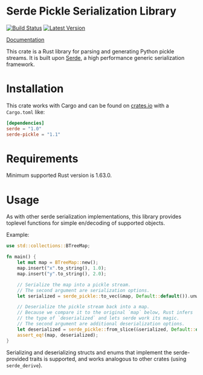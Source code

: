 Serde Pickle Serialization Library
==================================

[![Build Status](https://github.com/birkenfeld/serde-pickle/actions/workflows/main.yml/badge.svg)](https://github.com/birkenfeld/serde-pickle/actions/workflows/main.yml)
[![Latest Version](https://img.shields.io/crates/v/serde-pickle.svg)](https://crates.io/crates/serde-pickle)

[Documentation](https://docs.rs/serde-pickle)

This crate is a Rust library for parsing and generating Python pickle
streams. It is built upon [Serde](https://github.com/serde-rs/serde), a high
performance generic serialization framework.

Installation
============

This crate works with Cargo and can be found on
[crates.io](https://crates.io/crates/serde-pickle) with a `Cargo.toml` like:

```toml
[dependencies]
serde = "1.0"
serde-pickle = "1.1"
```

Requirements
============

Minimum supported Rust version is 1.63.0.

Usage
=====

As with other serde serialization implementations, this library provides
toplevel functions for simple en/decoding of supported objects.

Example:

```rust
use std::collections::BTreeMap;

fn main() {
    let mut map = BTreeMap::new();
    map.insert("x".to_string(), 1.0);
    map.insert("y".to_string(), 2.0);

    // Serialize the map into a pickle stream.
    // The second argument are serialization options.
    let serialized = serde_pickle::to_vec(&map, Default::default()).unwrap();

    // Deserialize the pickle stream back into a map.
    // Because we compare it to the original `map` below, Rust infers
    // the type of `deserialized` and lets serde work its magic.
    // The second argument are additional deserialization options.
    let deserialized = serde_pickle::from_slice(&serialized, Default::default()).unwrap();
    assert_eq!(map, deserialized);
}
```

Serializing and deserializing structs and enums that implement the
serde-provided traits is supported, and works analogous to other crates
(using `serde_derive`).
